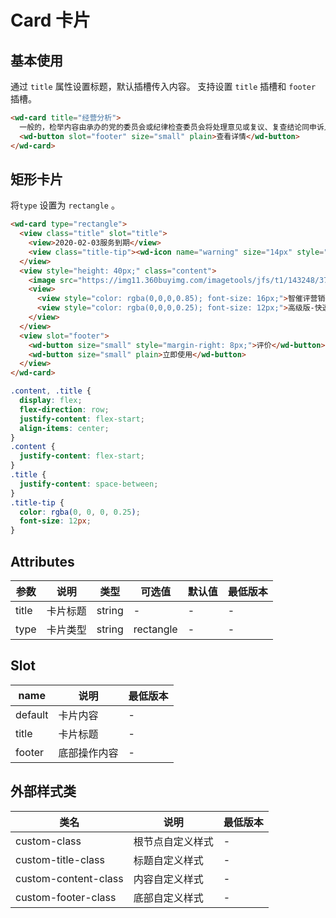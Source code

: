 <frame/>

# Card 卡片


## 基本使用

通过 `title` 属性设置标题，默认插槽传入内容。
支持设置 `title` 插槽和 `footer` 插槽。

```html
<wd-card title="经营分析">
  一般的，检举内容由承办的党的委员会或纪律检查委员会将处理意见或复议、复查结论同申诉人见面，听取其意见。复议、复查的结论和决定，应交给申诉人一份。
  <wd-button slot="footer" size="small" plain>查看详情</wd-button>
</wd-card>
```

## 矩形卡片

将`type` 设置为 `rectangle` 。

```html
<wd-card type="rectangle">
  <view class="title" slot="title">
    <view>2020-02-03服务到期</view>
    <view class="title-tip"><wd-icon name="warning" size="14px" style="vertical-align: bottom"/> 您可以去电脑上使用该服务</view>
  </view>
  <view style="height: 40px;" class="content">
    <image src="https://img11.360buyimg.com/imagetools/jfs/t1/143248/37/5695/265818/5f3a8546E98d998a4/745897ca9c9e474b.jpg" width="40" height="40" alt="joy" style="border-radius: 4px; margin-right: 12px;" />
    <view>
      <view style="color: rgba(0,0,0,0.85); font-size: 16px;">智催评营销</view>
      <view style="color: rgba(0,0,0,0.25); font-size: 12px;">高级版-快速吸粉 | 周期一年 </view>
    </view>
  </view>
  <view slot="footer">
    <wd-button size="small" style="margin-right: 8px;">评价</wd-button>
    <wd-button size="small" plain>立即使用</wd-button>
  </view>
</wd-card>
```
```scss
.content, .title {
  display: flex;
  flex-direction: row;
  justify-content: flex-start;
  align-items: center;
}
.content {
  justify-content: flex-start;
}
.title {
  justify-content: space-between;
}
.title-tip {
  color: rgba(0, 0, 0, 0.25);
  font-size: 12px;
}
```

## Attributes
| 参数 | 说明 | 类型 | 可选值 | 默认值 | 最低版本 |
|-----|-----|------|-------|-------|--------|
| title | 卡片标题 | string | - | - | - |
| type | 卡片类型 | string | rectangle | - | - |

## Slot

| name | 说明 | 最低版本 |
|------|-----|---------|
| default | 卡片内容 | - |
| title | 卡片标题 | - |
| footer | 底部操作内容 | - |

## 外部样式类

| 类名 | 说明 | 最低版本 |
|-----|------|--------|
| custom-class | 根节点自定义样式 | - |
| custom-title-class | 标题自定义样式 | - |
| custom-content-class | 内容自定义样式 | - |
| custom-footer-class | 底部自定义样式 | - |
